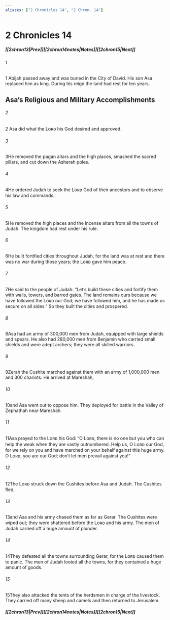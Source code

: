 ```yaml
---
aliases: ["2 Chronicles 14", "2 Chron. 14"]
---
```

# 2 Chronicles 14
##### <span class=arrow-left></span>[[2chron13|Prev]]<span class=navigation-separator></span>[[2chron14notes|Notes]]<span class=navigation-separator></span>[[2chron15|Next]]<span class=arrow-right></span>
###### 1
<span class=verse-first>1</span> Abijah passed away and was buried in the City of David. His son Asa replaced him as king. During his reign the land had rest for ten years.
## Asa’s Religious and Military Accomplishments
###### 2
<span class=verse-first>2</span> Asa did what the Lᴏʀᴅ his God desired and approved.
###### 3
<span class=verse-body>3</span>He removed the pagan altars and the high places, smashed the sacred pillars, and cut down the Asherah poles.
###### 4
<span class=verse-body>4</span>He ordered Judah to seek the Lᴏʀᴅ God of their ancestors and to observe his law and commands.
###### 5
<span class=verse-body>5</span>He removed the high places and the incense altars from all the towns of Judah. The kingdom had rest under his rule.
###### 6
<span class=verse-body>6</span>He built fortified cities throughout Judah, for the land was at rest and there was no war during those years; the Lᴏʀᴅ gave him peace.
###### 7
<span class=verse-body>7</span>He said to the people of Judah: “Let’s build these cities and fortify them with walls, towers, and barred gates. The land remains ours because we have followed the Lᴏʀᴅ our God; we have followed him, and he has made us secure on all sides.” So they built the cities and prospered.
###### 8
<span class=verse-body>8</span>Asa had an army of 300,000 men from Judah, equipped with large shields and spears. He also had 280,000 men from Benjamin who carried small shields and were adept archers; they were all skilled warriors.
<div class=paragraph-break></div>

###### 9
<span class=verse-first>9</span>Zerah the Cushite marched against them with an army of 1,000,000 men and 300 chariots. He arrived at Mareshah,
###### 10
<span class=verse-body>10</span>and Asa went out to oppose him. They deployed for battle in the Valley of Zephathah near Mareshah.
###### 11
<span class=verse-body>11</span>Asa prayed to the Lᴏʀᴅ his God: “O Lᴏʀᴅ, there is no one but you who can help the weak when they are vastly outnumbered. Help us, O Lᴏʀᴅ our God, for we rely on you and have marched on your behalf against this huge army. O Lᴏʀᴅ, you are our God; don’t let men prevail against you!”
###### 12
<span class=verse-body>12</span>The Lᴏʀᴅ struck down the Cushites before Asa and Judah. The Cushites fled,
###### 13
<span class=verse-body>13</span>and Asa and his army chased them as far as Gerar. The Cushites were wiped out; they were shattered before the Lᴏʀᴅ and his army. The men of Judah carried off a huge amount of plunder.
###### 14
<span class=verse-body>14</span>They defeated all the towns surrounding Gerar, for the Lᴏʀᴅ caused them to panic. The men of Judah looted all the towns, for they contained a huge amount of goods.
###### 15
<span class=verse-body>15</span>They also attacked the tents of the herdsmen in charge of the livestock. They carried off many sheep and camels and then returned to Jerusalem.
##### <span class=arrow-left></span>[[2chron13|Prev]]<span class=navigation-separator></span>[[2chron14notes|Notes]]<span class=navigation-separator></span>[[2chron15|Next]]<span class=arrow-right></span>